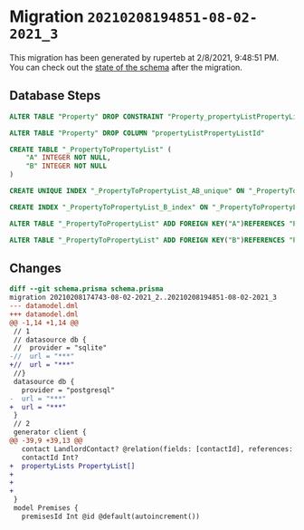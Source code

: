 # Migration `20210208194851-08-02-2021_3`

This migration has been generated by ruperteb at 2/8/2021, 9:48:51 PM.
You can check out the [state of the schema](./schema.prisma) after the migration.

## Database Steps

```sql
ALTER TABLE "Property" DROP CONSTRAINT "Property_propertyListPropertyListId_fkey"

ALTER TABLE "Property" DROP COLUMN "propertyListPropertyListId"

CREATE TABLE "_PropertyToPropertyList" (
    "A" INTEGER NOT NULL,
    "B" INTEGER NOT NULL
)

CREATE UNIQUE INDEX "_PropertyToPropertyList_AB_unique" ON "_PropertyToPropertyList"("A", "B")

CREATE INDEX "_PropertyToPropertyList_B_index" ON "_PropertyToPropertyList"("B")

ALTER TABLE "_PropertyToPropertyList" ADD FOREIGN KEY("A")REFERENCES "Property"("propertyId") ON DELETE CASCADE ON UPDATE CASCADE

ALTER TABLE "_PropertyToPropertyList" ADD FOREIGN KEY("B")REFERENCES "PropertyList"("propertyListId") ON DELETE CASCADE ON UPDATE CASCADE
```

## Changes

```diff
diff --git schema.prisma schema.prisma
migration 20210208174743-08-02-2021_2..20210208194851-08-02-2021_3
--- datamodel.dml
+++ datamodel.dml
@@ -1,14 +1,14 @@
 // 1
 // datasource db {
 //  provider = "sqlite"
-//  url = "***"
+//  url = "***"
 //}
 datasource db {
   provider = "postgresql"
-  url = "***"
+  url = "***"
 }
 // 2
 generator client {
@@ -39,9 +39,13 @@
   contact LandlordContact? @relation(fields: [contactId], references: [contactId])
   contactId Int?
+  propertyLists PropertyList[]
+  
+
+
 }
 model Premises {
   premisesId Int @id @default(autoincrement())
```


